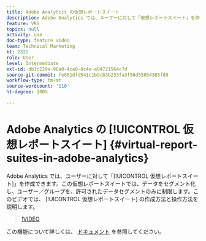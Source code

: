 ```yaml
---
title: Adobe Analytics の仮想レポートスイート
description: Adobe Analytics では、ユーザーに対して「仮想レポートスイート」を作成できます。この仮想レポートスイートでは、データをセグメント化し、ユーザー／グループを、許可されたデータセグメントのみに制限します。 このビデオでは、仮想レポートスイートの作成方法と操作方法を説明します。
feature: VRS
topics: null
activity: use
doc-type: feature video
team: Technical Marketing
kt: 2325
role: User
level: Intermediate
exl-id: db1c229a-96a0-4ca0-8c4e-a04721564c7d
source-git-commit: fe861dfd541c1b9cb3b233fa3f56d55054305fd9
workflow-type: tm+mt
source-wordcount: '110'
ht-degree: 100%

---
```


# Adobe Analytics の [!UICONTROL 仮想レポートスイート] {#virtual-report-suites-in-adobe-analytics}

Adobe Analytics では、ユーザーに対して「[!UICONTROL 仮想レポートスイート]」を作成できます。この仮想レポートスイートでは、データをセグメント化し、ユーザー／グループを、許可されたデータセグメントのみに制限します。このビデオでは、 [!UICONTROL 仮想レポートスイート] の作成方法と操作方法を説明します。

>[!VIDEO](https://video.tv.adobe.com/v/25412/?quality=12)

この機能について詳しくは、 [ドキュメント](https://experienceleague.adobe.com/docs/analytics/components/virtual-report-suites/vrs-about.html?lang=ja) を参照してください。
